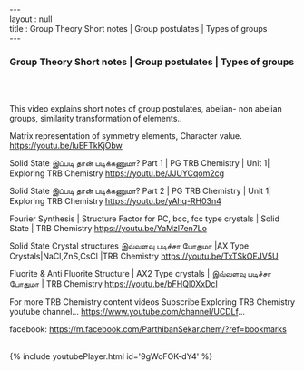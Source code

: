 ---<br>layout : null<br>title : Group Theory Short notes | Group postulates | Types of groups<br>---<br><h3>Group Theory Short notes | Group postulates | Types of groups</h3><br><br><p>This video explains short notes of group postulates, abelian- non abelian groups, similarity transformation of elements..

Matrix representation of symmetry elements, 
Character value.
https://youtu.be/luEFTkKjObw


Solid State இப்படி தான் படிக்கணுமா? Part 1 | PG TRB Chemistry | Unit 1| Exploring TRB Chemistry
https://youtu.be/JJUYCqom2cg

Solid State இப்படி தான் படிக்கணுமா? Part 2 | PG TRB Chemistry | Unit 1| Exploring TRB Chemistry
https://youtu.be/yAhq-RH03n4

Fourier Synthesis | Structure Factor for PC, bcc, fcc type crystals | Solid State | TRB Chemistry
https://youtu.be/YaMzl7en7Lo

Solid State Crystal structures இவ்வளவு படிச்சா போதுமா |AX Type Crystals|NaCl,ZnS,CsCl |TRB Chemistry
https://youtu.be/TxTSkOEJV5U

Fluorite & Anti Fluorite Structure | AX2 Type crystals | இவ்வளவு படிச்சா போதுமா | TRB Chemistry
https://youtu.be/bFHQl0XxDcI


For more TRB Chemistry content videos Subscribe Exploring TRB Chemistry youtube channel... https://www.youtube.com/channel/UCDLf...

facebook: https://m.facebook.com/ParthibanSekar.chem/?ref=bookmarks</p><br>{% include youtubePlayer.html id='9gWoFOK-dY4' %}<br>